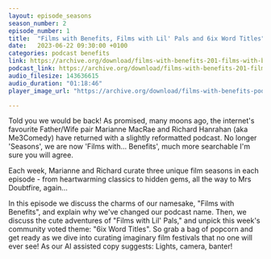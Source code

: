 ```yaml
---
layout: episode_seasons
season_number: 2
episode_number: 1
title:  "Films with Benefits, Films with Lil' Pals and 6ix Word Titles"
date:   2023-06-22 09:30:00 +0100
categories: podcast benefits
link: https://archive.org/download/films-with-benefits-201-films-with-benefts/Films%20With%20Benefits%20%23201%20-%20Films%20With%20Benefts.m4a
podcast_link: https://archive.org/download/films-with-benefits-201-films-with-benefts/Films%20With%20Benefits%20%23201%20-%20Films%20With%20Benefts.m4a
audio_filesize: 143636615
audio_duration: "01:18:46"
player_image_url: "https://archive.org/download/films-with-benefits-podcast-artwork-me3-comedy/Films-with-benefits_Podcast_Art-min.png"

---
```

Told you we would be back! As promised, many moons ago, the internet's favourite Father/Wife pair Marianne MacRae and Richard Hanrahan (aka Me3Comedy) have returned with a slightly reformatted podcast. No longer 'Seasons', we are now 'Films with... Benefits', much more searchable I'm sure you will agree.

Each week, Marianne and Richard curate three unique film seasons in each episode - from heartwarming classics to hidden gems, all the way to Mrs Doubtfire, again...

In this episode we discuss the charms of our namesake, "Films with Benefits", and explain why we've changed our podcast name. Then, we discuss the cute adventures of "Films with Lil' Pals," and unpick this week's community voted theme: "6ix Word Titles". So grab a bag of popcorn and get ready as we dive into curating imaginary film festivals that no one will ever see! As our AI assisted copy suggests: Lights, camera, banter!